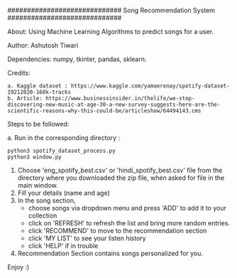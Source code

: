 #############################
Song Recommendation System
#############################

About: Using Machine Learning Algorithms to predict songs for a user.

Author: Ashutosh Tiwari

Dependencies: numpy, tkinter, pandas, sklearn.

Credits:

	a. Kaggle dataset : https://www.kaggle.com/yamaerenay/spotify-dataset-19212020-160k-tracks
	b. Article: https://www.businessinsider.in/thelife/we-stop-discovering-new-music-at-age-30-a-new-survey-suggests-here-are-the-scientific-reasons-why-this-could-be/articleshow/64494143.cms

Steps to be followed:

a. Run in the corresponding directory :

	python3 spotify_dataset_process.py
	python3 window.py

1. Choose 'eng_spotify_best.csv' or 'hindi_spotify_best.csv' file from the directory where you downloaded the zip file, when asked for file in the main window.
2. Fill your details (name and age)
3. In the song section,
 	 - choose songs via dropdown menu and press 'ADD' to add it to your collection
 	 - click on 'REFRESH' to refresh the list and bring more random entries.
 	 - click 'RECOMMEND' to move to the recommendation section
 	 - click 'MY LIST' to see your listen history
	 - click 'HELP' if in trouble	
4. Recommendation Section contains songs personalized for you.

Enjoy :)

